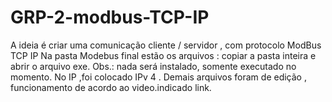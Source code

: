 # GRP-2-modbus-TCP-IP
A ideia é criar uma comunicação  cliente / servidor , com protocolo ModBus TCP IP
Na pasta Modebus final estão os arquivos : copiar a pasta inteira e abrir o arquivo exe. Obs.: nada será instalado, somente executado no momento. No IP ,foi colocado IPv 4 .
Demais arquivos foram de edição , funcionamento de acordo ao video.indicado link.
